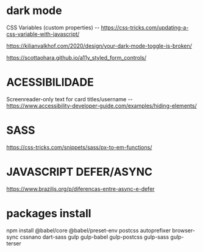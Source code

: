 
# dark mode 

  CSS Variables (custom properties) -- https://css-tricks.com/updating-a-css-variable-with-javascript/

  https://kilianvalkhof.com/2020/design/your-dark-mode-toggle-is-broken/

  https://scottaohara.github.io/a11y_styled_form_controls/

# ACESSIBILIDADE 
  Screenreader-only text for card titles/username -- https://www.accessibility-developer-guide.com/examples/hiding-elements/


# SASS 
 https://css-tricks.com/snippets/sass/px-to-em-functions/


# JAVASCRIPT DEFER/ASYNC
 https://www.braziljs.org/p/diferencas-entre-async-e-defer



 # packages install 
 npm install @babel/core @babel/preset-env postcss autoprefixer browser-sync cssnano dart-sass gulp gulp-babel gulp-postcss gulp-sass gulp-terser
